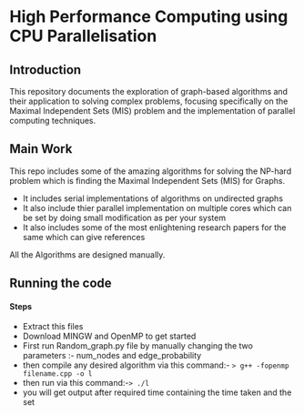 # High Performance Computing using CPU Parallelisation 

## Introduction
This repository documents the exploration of graph-based algorithms and their application to solving complex problems, focusing specifically on the Maximal Independent Sets (MIS) problem and the implementation of parallel computing techniques.

## Main Work

This repo includes some of the amazing algorithms for solving the NP-hard problem which is finding the Maximal Independent Sets (MIS) for Graphs.
- It includes serial implementations of algorithms on undirected graphs
- It also include thier parallel implementation on multiple cores which can be set by doing small modification as per your system
- It also includes some of the most enlightening research papers for the same which can give references

All the Algorithms are designed manually.

## Running the code
#### Steps
- Extract this files
- Download MINGW and OpenMP to get started
- First run Random_graph.py file by manually changing the two  parameters :- num_nodes and edge_probability
- then compile any desired algorithm via this command:- `> g++ -fopenmp filename.cpp -o l`
- then run via this command:-`> ./l`
- you will get output after required time containing the time taken and the set
